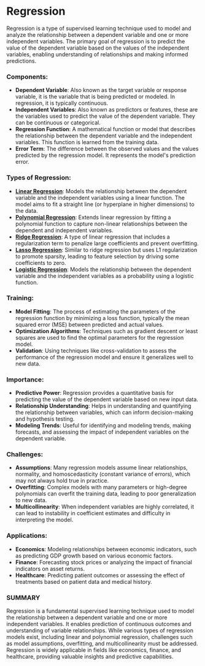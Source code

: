 # Regression

Regression is a type of supervised learning technique used to model and analyze the relationship between a dependent variable and one or more independent variables. The primary goal of regression is to predict the value of the dependent variable based on the values of the independent variables, enabling understanding of relationships and making informed predictions.

### Components:
   - **Dependent Variable**: Also known as the target variable or response variable, it is the variable that is being predicted or modeled. In regression, it is typically continuous.
   - **Independent Variables**: Also known as predictors or features, these are the variables used to predict the value of the dependent variable. They can be continuous or categorical.
   - **Regression Function**: A mathematical function or model that describes the relationship between the dependent variable and the independent variables. This function is learned from the training data.
   - **Error Term**: The difference between the observed values and the values predicted by the regression model. It represents the model's prediction error.

### Types of Regression:
   - [**Linear Regression**](./linear-regression.md): Models the relationship between the dependent variable and the independent variables using a linear function. The model aims to fit a straight line (or hyperplane in higher dimensions) to the data.
   - [**Polynomial Regression**](./polynomial-regression.md): Extends linear regression by fitting a polynomial function to capture non-linear relationships between the dependent and independent variables.
   - [**Ridge Regression**](./ridge-regression.md): A type of linear regression that includes a regularization term to penalize large coefficients and prevent overfitting.
   - [**Lasso Regression**](./lasso-regression.md): Similar to ridge regression but uses L1 regularization to promote sparsity, leading to feature selection by driving some coefficients to zero.
   - [**Logistic Regression**](./logistic-regression.md): Models the relationship between the dependent variable and the independent variables as a probability using a logistic function.

### Training:
   - **Model Fitting**: The process of estimating the parameters of the regression function by minimizing a loss function, typically the mean squared error (MSE) between predicted and actual values.
   - **Optimization Algorithms**: Techniques such as gradient descent or least squares are used to find the optimal parameters for the regression model.
   - **Validation**: Using techniques like cross-validation to assess the performance of the regression model and ensure it generalizes well to new data.

### Importance:
   - **Predictive Power**: Regression provides a quantitative basis for predicting the value of the dependent variable based on new input data.
   - **Relationship Understanding**: Helps in understanding and quantifying the relationship between variables, which can inform decision-making and hypothesis testing.
   - **Modeling Trends**: Useful for identifying and modeling trends, making forecasts, and assessing the impact of independent variables on the dependent variable.

### Challenges:
   - **Assumptions**: Many regression models assume linear relationships, normality, and homoscedasticity (constant variance of errors), which may not always hold true in practice.
   - **Overfitting**: Complex models with many parameters or high-degree polynomials can overfit the training data, leading to poor generalization to new data.
   - **Multicollinearity**: When independent variables are highly correlated, it can lead to instability in coefficient estimates and difficulty in interpreting the model.

### Applications:
   - **Economics**: Modeling relationships between economic indicators, such as predicting GDP growth based on various economic factors.
   - **Finance**: Forecasting stock prices or analyzing the impact of financial indicators on asset returns.
   - **Healthcare**: Predicting patient outcomes or assessing the effect of treatments based on patient data and medical history.

### SUMMARY

Regression is a fundamental supervised learning technique used to model the relationship between a dependent variable and one or more independent variables. It enables prediction of continuous outcomes and understanding of variable relationships. While various types of regression models exist, including linear and polynomial regression, challenges such as model assumptions, overfitting, and multicollinearity must be addressed. Regression is widely applicable in fields like economics, finance, and healthcare, providing valuable insights and predictive capabilities.
